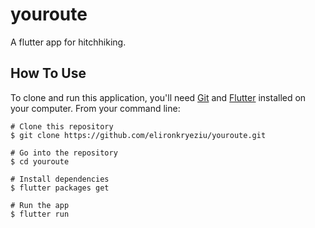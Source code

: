 # youroute

A flutter app for hitchhiking.

## How To Use

To clone and run this application, you'll need  [Git](https://git-scm.com/)  and  [Flutter](https://flutter.dev/docs/get-started/install)  installed on your computer. From your command line:

    # Clone this repository
    $ git clone https://github.com/elironkryeziu/youroute.git

    # Go into the repository
    $ cd youroute

    # Install dependencies
    $ flutter packages get

    # Run the app
    $ flutter run
